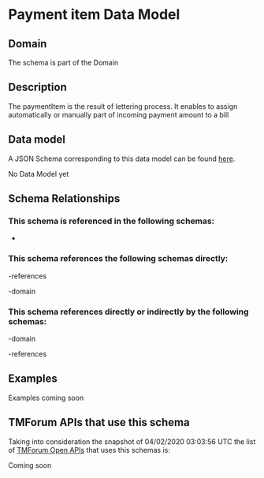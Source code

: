 # Payment item Data Model

## Domain

The  schema is part of the  Domain

## Description

The paymentItem is the result of lettering process. It enables to assign automatically or manually part of incoming payment amount to a bill

## Data model

A JSON Schema corresponding to this data model can be found
[here](https://github.com/tmforum-rand/schemas/blob/candidates/Customer/PaymentItem.schema.json).

No Data Model yet

## Schema Relationships

### This schema is referenced in the following schemas:

-

### This schema references the following schemas directly:

-references

-domain

### This schema references directly or indirectly by the following schemas:

-domain

-references



## Examples

Examples coming soon

## TMForum APIs that use this schema

Taking into consideration the snapshot of 04/02/2020 03:03:56 UTC the list of [TMForum Open APIs](https://www.tmforum.org/open-apis/) that uses this schemas is:

Coming soon